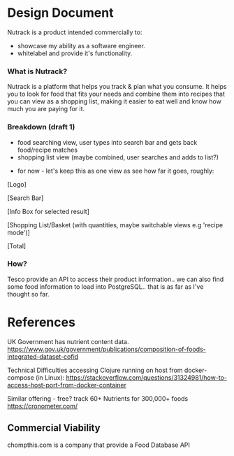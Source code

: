# Design Document

Nutrack is a product intended commercially to:
  - showcase my ability as a software engineer.
  - whitelabel and provide it's functionality.

### What is Nutrack?

Nutrack is a platform that helps you track & plan what you consume. It helps
you to look for food that fits your needs and combine them into recipes that
you can view as a shopping list, making it easier to eat well and know how much
you are paying for it.

### Breakdown (draft 1)

- food searching view, user types into search bar and gets back food/recipe matches
- shopping list view (maybe combined, user searches and adds to list?)

+ for now - let's keep this as one view as see how far it goes, roughly:

[Logo]

[Search Bar]

[Info Box for selected result]

[Shopping List/Basket (with quantities, maybe switchable views e.g 'recipe mode')]

[Total]

### How?

Tesco provide an API to access their product information.. we can also find
some food information to load into PostgreSQL.. that is as far as I've thought
so far.

# References

UK Government has nutrient content data.
https://www.gov.uk/government/publications/composition-of-foods-integrated-dataset-cofid

Technical Difficulties accessing Clojure running on host from docker-compose (in Linux):
https://stackoverflow.com/questions/31324981/how-to-access-host-port-from-docker-container

Similar offering - free? track 60+ Nutrients for 300,000+ foods
https://cronometer.com/

## Commercial Viability

chompthis.com is a company that provide a Food Database API
